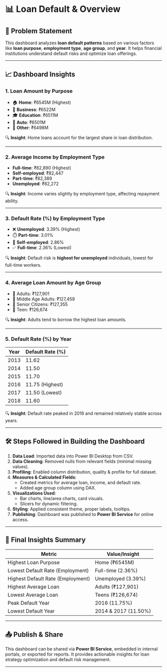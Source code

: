 # 📊 Loan Default & Overview 

## 📌 Problem Statement

This dashboard analyzes **loan default patterns** based on various factors like **loan purpose**, **employment type**, **age group**, and **year**. It helps financial institutions understand default risks and optimize loan offerings.

---

## 📈 Dashboard Insights

### 1. Loan Amount by Purpose
- 🏠 **Home**: ₹6545M (Highest)
- 💼 **Business**: ₹6522M
- 🎓 **Education**: ₹6511M
- 🚗 **Auto**: ₹6501M
- 🔧 **Other**: ₹6498M

🔍 **Insight**: Home loans account for the largest share in loan distribution.

---

### 2. Average Income by Employment Type
- **Full-time**: ₹82,890 (Highest)
- **Self-employed**: ₹82,447
- **Part-time**: ₹82,389
- **Unemployed**: ₹82,272

🔍 **Insight**: Income varies slightly by employment type, affecting repayment ability.

---

### 3. Default Rate (%) by Employment Type
- ❌ **Unemployed**: 3.39% (Highest)
- ⏱️ **Part-time**: 3.01%
- 💼 **Self-employed**: 2.86%
- ✅ **Full-time**: 2.36% (Lowest)

🔍 **Insight**: Default risk is **highest for unemployed** individuals, lowest for full-time workers.

---

### 4. Average Loan Amount by Age Group
- 👨 Adults: ₹127,901
- 👴 Middle Age Adults: ₹127,459
- 👵 Senior Citizens: ₹127,355
- 🧑 Teen: ₹126,674

🔍 **Insight**: Adults tend to borrow the highest loan amounts.

---

### 5. Default Rate (%) by Year
| Year | Default Rate (%) |
|------|------------------|
| 2013 | 11.62            |
| 2014 | 11.50            |
| 2015 | 11.70            |
| 2016 | 11.75 (Highest)  |
| 2017 | 11.50 (Lowest)   |
| 2018 | 11.60            |

🔍 **Insight**: Default rate peaked in 2016 and remained relatively stable across years.

---

## 🛠️ Steps Followed in Building the Dashboard

1. **Data Load**: Imported data into Power BI Desktop from CSV.
2. **Data Cleaning**: Removed nulls from relevant fields (minimal missing values).
3. **Profiling**: Enabled column distribution, quality & profile for full dataset.
4. **Measures & Calculated Fields**:
   - Created metrics for average loan, income, and default rate.
   - Added age group column using DAX.
5. **Visualizations Used**:
   - Bar charts, line/area charts, card visuals.
   - Slicers for dynamic filtering.
6. **Styling**: Applied consistent theme, proper labels, tooltips.
7. **Publishing**: Dashboard was published to **Power BI Service** for online access.

---

## 🧠 Final Insights Summary

| Metric                           | Value/Insight               |
|----------------------------------|-----------------------------|
| Highest Loan Purpose             | Home (₹6545M)               |
| Lowest Default Rate (Employment) | Full-time (2.36%)           |
| Highest Default Rate (Employment)| Unemployed (3.39%)          |
| Highest Average Loan             | Adults (₹127,901)           |
| Lowest Average Loan              | Teens (₹126,674)            |
| Peak Default Year                | 2016 (11.75%)               |
| Lowest Default Year              | 2014 & 2017 (11.50%)        |

---

## 📤 Publish & Share

This dashboard can be shared via **Power BI Service**, embedded in internal portals, or exported for reports. It provides actionable insights for loan strategy optimization and default risk management.

---

